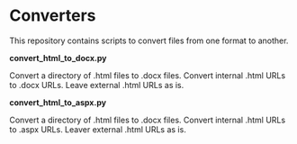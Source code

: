 # Converters

This repository contains scripts to convert files from one format to another.

**convert_html_to_docx.py**

Convert a directory of .html files to .docx files. Convert internal .html URLs to .docx URLs. Leave external .html URLs as is.

**convert_html_to_aspx.py**

Convert a directory of .html files to .docx files. Convert internal .html URLs to .aspx URLs. Leaver external .html URLs as is.
